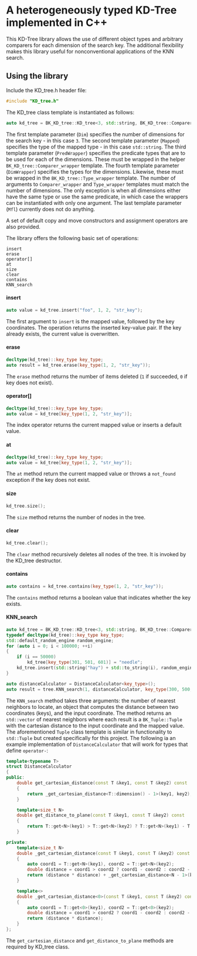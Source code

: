 # A heterogeneously typed KD-Tree implemented in C++

This KD-Tree library allows the use of different object types and arbitrary comparers for each dimension of the search key. The additional flexibility makes this library useful for nonconventional applications of the KNN search.

## Using the library

Include the KD_tree.h header file:
```c++
#include "KD_tree.h"
```
The KD_tree class template is instantiated as follows:
```c++
auto kd_tree = BK_KD_tree::KD_tree<3, std::string, BK_KD_tree::Comparer_wrapper<std::less, std::less, std::less>, BK_KD_tree::Type_wrapper<int, int, std::string>, false>();
```
The first template parameter (`Dim`) specifies the number of dimensions for the search key - in this case `3`. The second template parameter (`Mapped`) specifies the type of the mapped type - in this case `std::string`. The third template parameter (`PredWrapper`) specifies the predicate types that are to be used for each of the dimensions. These must be wrapped in the helper `BK_KD_tree::Comparer_wrapper` template. The fourth template parameter (`DimWrapper`) specifies the types for the dimensions. Likewise, these must be wrapped in the `BK_KD_tree::Type_wrapper` template. The number of arguments to `Comparer_wrapper` and `Type_wrapper` templates must match the number of dimensions. The only exception is when all dimensions either have the same type or use the same predicate, in which case the wrappers can be instantiated with only one argument. The last template parameter (`Mfl`) currently does not do anything.

A set of default copy and move constructors and assignment operators are also provided.

The library offers the following basic set of operations:
``` 
insert
erase
operator[]
at
size
clear
contains
KNN_search
```

#### insert
```c++
auto value = kd_tree.insert("foo", 1, 2, "str_key");
```
The first argument to `insert` is the mapped value, followed by the key coordinates. The operation returns the inserted key-value pair. If the key already exists, the current value is overwritten.

#### erase
```c++
decltype(kd_tree)::key_type key_type;
auto result = kd_tree.erase(key_type(1, 2, "str_key"));
```
The `erase` method returns the number of items deleted (`1` if succeeded, `0` if key does not exist).

#### operator[]
```c++
decltype(kd_tree)::key_type key_type;
auto value = kd_tree[key_type(1, 2, "str_key")];
```
The index operator returns the current mapped value or inserts a default value.

#### at
```c++
decltype(kd_tree)::key_type key_type;
auto value = kd_tree[key_type(1, 2, "str_key")];
```
The `at` method return the current mapped value or throws a `not_found` exception if the key does not exist.

#### size
```c++
kd_tree.size();
```
The `size` method returns the number of nodes in the tree.

#### clear
```c++
kd_tree.clear();
```
The `clear` method recursively deletes all nodes of the tree. It is invoked by the KD_tree destructor.

#### contains
```c++
auto contains = kd_tree.contains(key_type(1, 2, "str_key"));
```
The `contains` method returns a boolean value that indicates whether the key exists.

#### KNN_search
```c++
auto kd_tree = BK_KD_tree::KD_tree<3, std::string, BK_KD_tree::Comparer_wrapper<std::less, std::less, std::less>, BK_KD_tree::Type_wrapper<int, int, double>, false>();
typedef decltype(kd_tree)::key_type key_type;
std::default_random_engine random_engine;
for (auto i = 0; i < 100000; ++i)
{
    if (i == 50000)
        kd_tree[key_type(301, 501, 601)] = "needle";
    kd_tree.insert(std::string("hay") + std::to_string(i), random_engine() % 10001, random_engine() % 10001, random_engine() % 10001);
}

auto distanceCalculator = DistanceCalculator<key_type>();
auto result = tree.KNN_search(1, distanceCalculator, key_type(300, 500, 600));
```
The `KNN_search` method takes three arguments: the number of nearest neighbors to locate, an object that computes the distance between two coordinates (keys), and the input coordinate. The method returns an `std::vector` of nearest neighbors where each result is a `BK_Tuple::Tuple` with the cartesian distance to the input coordinate and the mapped value. The aforementioned `Tuple` class template is similar in functionality to `std::Tuple` but created specifically for this project. The following ia an example implementation of `DistanceCalculator` that will work for types that define `operator-`:
```c++
template<typename T>
struct DistanceCalculator
{
public:
    double get_cartesian_distance(const T &key1, const T &key2) const
    {
        return _get_cartesian_distance<T::dimension() - 1>(key1, key2);
    }

    template<size_t N>
    double get_distance_to_plane(const T &key1, const T &key2) const
    {
        return T::get<N>(key1) > T::get<N>(key2) ? T::get<N>(key1) - T::get<N>(key2) : T::get<N>(key2) - T::get<N>(key1);
    }

private:
    template<size_t N>
    double _get_cartesian_distance(const T &key1, const T &key2) const
    {
        auto coord1 = T::get<N>(key1), coord2 = T::get<N>(key2);
        double distance = coord1 > coord2 ? coord1 - coord2 : coord2 - coord1;
        return (distance * distance) + _get_cartesian_distance<N - 1>(key1, key2);
    }

    template<>
    double _get_cartesian_distance<0>(const T &key1, const T &key2) const
    {
        auto coord1 = T::get<0>(key1), coord2 = T::get<0>(key2);
        double distance = coord1 > coord2 ? coord1 - coord2 : coord2 - coord1;
        return (distance * distance);
    }
};
```
The `get_cartesian_distance` and `get_distance_to_plane` methods are required by KD_tree class.
